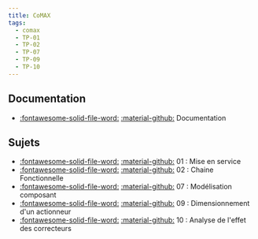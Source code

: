 ```yaml
---
title: CoMAX 
tags:
  - comax
  - TP-01
  - TP-02
  - TP-07
  - TP-09
  - TP-10
---
```


[comment]: <> (Généré automatiquement par make_page_systemes.py, creation_fichiers_systemes)

## Documentation 
- [:fontawesome-solid-file-word:](https://github.com/xpessoles/TP_Documents_PSI/raw/master/04_CoMAX/04_Comax_Documentation.docx) [:material-github:](https://github.com/xpessoles/TP_Documents_PSI/tree/master/04_CoMAX)   Documentation 

## Sujets 
- [:fontawesome-solid-file-word:](https://github.com/xpessoles/TP_Sujets/raw/main/01_MiseEnService/04_CoMAX_01_MiseEnService.docx) [:material-github:](https://github.com/xpessoles/TP_Sujets/tree/main/01_MiseEnService) 01 : Mise en service
- [:fontawesome-solid-file-word:](https://github.com/xpessoles/TP_Sujets/raw/main/02_ChaineFonctionnelle/04_CoMAX_02_ChaineFonctionnelle.docx) [:material-github:](https://github.com/xpessoles/TP_Sujets/tree/main/02_ChaineFonctionnelle) 02 : Chaine Fonctionnelle
- [:fontawesome-solid-file-word:](https://github.com/xpessoles/TP_Sujets/raw/main/07_Modelisation_Composant/04_CoMAX_07_Modelisation_Transmetteur.docx) [:material-github:](https://github.com/xpessoles/TP_Sujets/tree/main/07_Modelisation_Composant) 07 : Modélisation composant
- [:fontawesome-solid-file-word:](https://github.com/xpessoles/TP_Sujets/raw/main/09_Dimensionnement_Actionneur_Dynamique/04_CoMAX_09_Dimensionnement_Actionneur.docx) [:material-github:](https://github.com/xpessoles/TP_Sujets/tree/main/09_Dimensionnement_Actionneur_Dynamique) 09 : Dimensionnement d'un actionneur
- [:fontawesome-solid-file-word:](https://github.com/xpessoles/TP_Sujets/raw/main/10_AnalyseCorrecteur/04_CoMAX_10_AnalyseCorrecteur.docx) [:material-github:](https://github.com/xpessoles/TP_Sujets/tree/main/10_AnalyseCorrecteur) 10 : Analyse de l'effet des correcteurs
